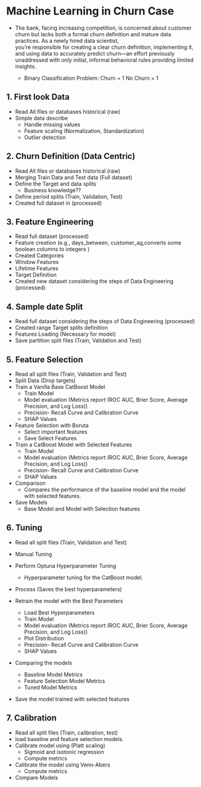 # Machine Learning in Churn Case
- The bank, facing increasing competition, is concerned about customer churn but lacks both a formal churn definition and mature data practices. As a newly hired data scientist,    
    you’re responsible for creating a clear churn definition, implementing it, and using data to accurately predict churn—an effort previously unaddressed with only initial, informal behavioral rules providing limited insights.
  
  - Binary Classification Problem:
    Churn = 1
    No Churn = 1


## 1. First look Data
- Read All files or databases historical (raw)
- Simple data describe
  - Handle missing values
  - Feature scaling (Normalization, Standardization)
  - Outlier detection


## 2. Churn Definition (Data Centric)
- Read All files or databases historical (raw)
- Merging Train Data and Test data (Full dataset)
- Define the Target and data splits 
  - Business knowledge??
- Define period splits (Train, Validation, Test)
- Created full dataset in (processed)


## 3. Feature Engineering
- Read full dataset (processed)
- Feature creation (e.g., days_between, customer_ag,converts some boolean columns to integers )
- Created Categories 
- Window Features
- Lifetime Features
- Target Definition
- Created new dataset considering the steps of Data Engineering (processed)


## 4. Sample date Split
- Read full dataset considering the steps of Data Engineering  (processed)
- Created range Target splits definition
- Features Loading (Necessary for model)
- Save partition split files (Train, Validation and Test)


## 5. Feature Selection
- Read all split files (Train, Validation and Test)
- Split Data (Drop targets)
- Train a Vanilla Base CatBoost Model
  - Train Model
  - Model evaluation (Metrics report (ROC AUC, Brier Score, Average Precision, and Log Loss))
  - Precision- Recall Curve and Calibration Curve
  - SHAP Values
- Feature Selection with Boruta
  - Select important features
  - Save Select Features
- Train a CatBoost Model with Selected Features
  - Train Model
  - Model evaluation (Metrics report (ROC AUC, Brier Score, Average Precision, and Log Loss))
  - Precision- Recall Curve and Calibration Curve
  - SHAP Values
- Comparison
  - Compares the performance of the baseline model and the model with selected features.
- Save Models
  - Base Model and Model with Selection features 

## 6. Tuning
- Read all split files (Train, Validation and Test) 
- Manual Tuning
- Perform Optuna Hyperparameter Tuning
  - Hyperparameter tuning for the CatBoost model.
- Process (Saves the best hyperparameters)
- Retrain the model with the Best Parameters
  - Load Best Hyperparameters
  - Train Model
  - Model evaluation (Metrics report (ROC AUC, Brier Score,        Average Precision, and Log Loss))
  - Plot Distribution
  - Precision- Recall Curve and Calibration Curve
  - SHAP Values

- Comparing the models
  - Baseline Model Metrics
  - Feature Selection Model Metrics
  - Tuned Model Metrics
- Save the model trained with selected features


## 7. Calibration
- Read all split files (Train, calibration, test)
- load baseline and feature selection models. 
- Calibrate model using (Platt scaling)
  - Sigmoid and isotonic regression
  - Compute metrics
- Calibrate the model using Venn-Abers
  - Compute metrics
- Compare Models

